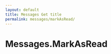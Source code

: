 ```yaml
---
layout: default
title: Messages Get title
permalink: messages/markAsRead/
---
```

# Messages.MarkAsRead
